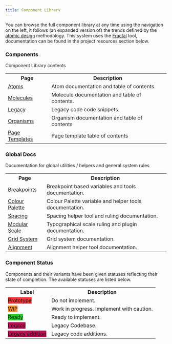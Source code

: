 ```yaml
---
title: Component Library
---
```


You can browse the full component library at any time using the navigation on the left, it follows (an expanded version of) the trends defined by the [atomic design](http://bradfrost.com/blog/post/atomic-web-design/) methodology. This system uses the [Fractal](https://fractal.build) tool, documentation can be found in the project resources section below.

### Components
Component Library contents


<table>
  <tbody>
    <tr>
      <th>Page</th>
      <th>Description</th>
    </tr>
    <tr>
      <td>
        <a href="/docs/components/atoms">Atoms</a>
      </td>
      <td>Atom documentation and table of contents.</td>
    </tr>
    <tr>
      <td>
        <a href="/docs/components/molecules">Molecules</a>
      </td>
      <td>Molecule documentation and table of contents.</td>
    </tr>
    <tr>
      <td>
        <a href="/docs/components/legacy">Legacy</a>
      </td>
      <td>Legacy code code snippets.</td>
    </tr>
    <tr>
      <td>
        <a href="/docs/components/organisms">Organisms</a>
      </td>
      <td>Organism documentation and table of contents</td>
    </tr>
    <tr>
      <td>
        <a href="/docs/components/page-templates">Page Templates</a>
      </td>
      <td>Page template table of contents</td>
    </tr>
  </tbody>
</table>


### Global Docs
Documentation for global utilities / helpers and general system rules

<table>
  <tbody>
    <tr>
      <th>Page</th>
      <th>Description</th>
    </tr>
    <tr>
      <td>
        <a href="/docs/global/breakpoints.html">Breakpoints</a>
      </td>
      <td>Breakpoint based variables and tools documentation.</td>
    </tr>
    <tr>
      <td>
        <a href="/docs/global/colour-palette.html">Colour Palette</a>
      </td>
      <td>Colour Palette variable and helper tools documentation.</td>
    </tr>
    <tr>
      <td>
        <a href="/docs/global/spacing.html">Spacing</a>
      </td>
      <td>Spacing helper tool and ruling documentation.</td>
    </tr>
    <tr>
      <td>
        <a href="/docs/global/modular-scale.html">Modular Scale</a>
      </td>
      <td>Typographical scale ruling and plugin documentation.</td>
    </tr>
    <tr>
      <td>
        <a href="/docs/global/grid.html">Grid System</a>
      </td>
      <td>Grid system documentation.</td>
    </tr>
    <tr>
      <td>
        <a href="/docs/global/alignment.html">Alignment</a>
      </td>
      <td>Alignment helper tool documentation.</td>
    </tr>
  </tbody>
</table>





### Component Status

Components and their variants have been given statuses reflecting their state of completion. The available statuses are listed below.

<!-- @TODO make this dynamic -->
<table>
  <tbody>
    <tr>
      <th>Label</th>
      <th>Description</th>
    </tr>
    <tr>
      <td>
        <div class="Status Status--tag">
          <label class="Status-label" style="background-color: #FF3333; border-color: #FF3333;">Prototype</label>
        </div>
      </td>
      <td>Do not implement.</td>
    </tr>
    <tr>
      <td>
        <div class="Status Status--tag">
          <label class="Status-label" style="background-color: #FF9233; border-color: #FF9233;">WIP</label>
        </div>
      </td>
      <td>Work in progress. Implement with caution.</td>
    </tr>
    <tr>
      <td>
        <div class="Status Status--tag">
          <label class="Status-label" style="background-color: #29CC29; border-color: #29CC29;">Ready</label>
        </div>
      </td>
      <td>Ready to implement.</td>
    </tr>
    <tr>
      <td>
        <div class="Status Status--tag">
          <label class="Status-label" style="background-color: #B70D50; border-color: #B70D50;">Legacy</label>
        </div>
      </td>
      <td>Legacy Codebase.</td>
    </tr>
    <tr>
      <td>
        <div class="Status Status--tag">
          <label class="Status-label" style="background-color: #B70D50; border-color: #B30046;">Legacy addition</label>
        </div>
      </td>
      <td>Legacy code additions.</td>
    </tr>
  </tbody>
</table>

<style>
  .toc-nav {
    display: flex;
    padding-bottom: 25px;
  }

  .toc-nav__item {
    margin-right: 100px;
  }
</style>
